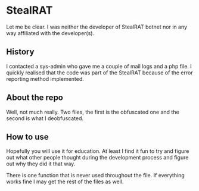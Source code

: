 StealRAT
========

Let me be clear. I was neither the developer of StealRAT botnet nor in any way affiliated with the developer(s).


History
-------
I contacted a sys-admin who gave me a couple of mail logs and a php file.
I quickly realised that the code was part of the StealRAT because of the error reporting method implemented.

About the repo
------
Well, not much really. Two files, the first is the obfuscated one and the second is what I deobfuscated.

How to use
----------
Hopefully you will use it for education. At least I find it fun to try and figure out what other people thought during the development process and figure out why they did it that way.

There is one function that is never used throughout the file. If everything works fine I may get the rest of the files as well.

